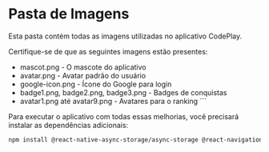 # Pasta de Imagens

Esta pasta contém todas as imagens utilizadas no aplicativo CodePlay.

Certifique-se de que as seguintes imagens estão presentes:
- mascot.png - O mascote do aplicativo
- avatar.png - Avatar padrão do usuário
- google-icon.png - Ícone do Google para login
- badge1.png, badge2.png, badge3.png - Badges de conquistas
- avatar1.png até avatar9.png - Avatares para o ranking
\`\`\`

Para executar o aplicativo com todas essas melhorias, você precisará instalar as dependências adicionais:

```bash
npm install @react-native-async-storage/async-storage @react-navigation/bottom-tabs expo-haptics expo-linear-gradient
